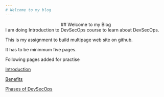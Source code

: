 ```yaml
---
# Welcome to my blog
---
```

<center>## Welcome to my Blog</center>
I am doing Introduction to DevSecOps course to learn about DevSecOps.

This is my assignment to build multipage web site on github.

It has to be mininmum five pages.

Following pages added for practise

[Introduction](Page2.md)

[Benefits](Page3.md)

[Phases of DevSecOps](https://kangdmi.github.io/skills-github-pages/Page4.md)
